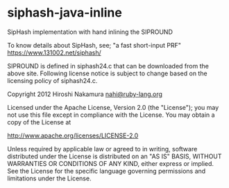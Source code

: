 siphash-java-inline
===================

SipHash implementation with hand inlining the SIPROUND

To know details about SipHash, see;
"a fast short-input PRF" https://www.131002.net/siphash/

SIPROUND is defined in siphash24.c that can be downloaded from the above site.
Following license notice is subject to change based on the licensing policy of
siphash24.c.

Copyright 2012  Hiroshi Nakamura <nahi@ruby-lang.org>

Licensed under the Apache License, Version 2.0 (the "License");
you may not use this file except in compliance with the License.
You may obtain a copy of the License at

http://www.apache.org/licenses/LICENSE-2.0

Unless required by applicable law or agreed to in writing, software
distributed under the License is distributed on an "AS IS" BASIS,
WITHOUT WARRANTIES OR CONDITIONS OF ANY KIND, either express or implied.
See the License for the specific language governing permissions and
limitations under the License.
